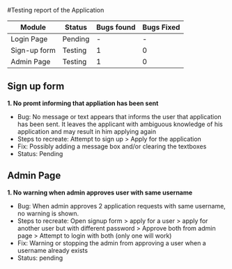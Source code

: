 #Testing report of the Application

Module | Status | Bugs found | Bugs Fixed
-------|--------|------------|-----------
Login Page|Pending|-|-
Sign-up form| Testing| 1 | 0
Admin Page| Testing | 1 | 0



## Sign up form

__1. No promt informing that appliation has been sent__
* Bug: No message or text appears that informs the user that application has been sent. It leaves the applicant with ambiguous knowledge of his application and may result in him applying again 
* Steps to recreate: Attempt to sign up > Apply for the application 
* Fix: Possibly adding a message box and/or clearing the textboxes
* Status: Pending


## Admin Page
__1. No warning when admin approves user with same username__
* Bug: When admin approves 2 application requests with same username, no warning is shown. 
* Steps to recreate: Open signup form > apply for a user > apply for another user but with different password > Approve both from admin page > Attempt to login with both (only one will work)
* Fix: Warning or stopping the admin from approving a user when a username already exists
* Status: pending
